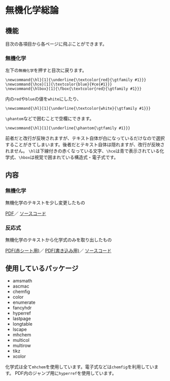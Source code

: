 # 無機化学総論
## 機能
目次の各項目から各ページに飛ぶことができます。
### 無機化学
左下の`無機化学`を押すと目次に戻ります。
```
\newcommand{\hl}[1]{\underline{\textcolor{red}{\gtfamily #1}}}
\newcommand{\hce}[1]{\textcolor{blue}{¥ce{#1}}}
\newcommand{\hlbox}[1]{\fbox{\textcolor{red}{\gtfamily #1}}}
```
内の`red`や`blue`の値を`white`にしたり、
```
\newcommand{\hl}[1]{\underline{\textcolor{white}{\gtfamily #1}}}
```
`\phantom`などで囲むことで空欄にできます。
```
\newcommand{\hl}[1]{\underline{\phantom{\gtfamily #1}}}
```
前者だと改行が反映されますが、テキスト自体が白になっているだけなので選択することがきてしまいます。後者だとテキスト自体は隠れますが、改行が反映されません。
`\hl`は下線付きの赤くなっている文字、`\hce`は青で表示されている化学式、`\hbox`は視覚で囲まれている構造式・電子式です。

## 内容
### 無機化学
無機化学のテキストを少し変更したもの

[PDF](/無機化学/inorganic-chemistry.pdf)／
[ソースコード](/無機化学/inorganic-chemistry.tex)
### 反応式
無機化学のテキストから化学式のみを取り出したもの

[PDF(赤シート用)](反応式/反応式まとめ[赤シート用].pdf)／
[PDF(書き込み用)](反応式/反応式まとめ[書き込み用].pdf)／
[ソースコード](/反応式/反応式まとめ.tex)

## 使用しているパッケージ
- amsmath
- ascmac
- chemfig
- color
- enumerate
- fancyhdr
- hyperref
- lastpage
- longtable
- lscape
- mhchem
- multicol
- multirow
- tikz
- xcolor

化学式は全て`mhchem`を使用しています。電子式などは`chemfig`を利用しています。
PDF内のジャンプ用に`hyperref`を使用しています。
